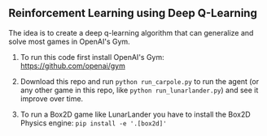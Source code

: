## Reinforcement Learning using Deep Q-Learning

The idea is to create a deep q-learning algorithm that can generalize and solve most games in OpenAI's Gym.

1) To run this code first install OpenAI's Gym: https://github.com/openai/gym

2) Download this repo and run `python run_carpole.py` to run the agent (or any other game in this repo, like `python run_lunarlander.py`) and see it improve over time.

3) To run a Box2D game like LunarLander you have to install the Box2D Physics engine: `pip install -e '.[box2d]'`
